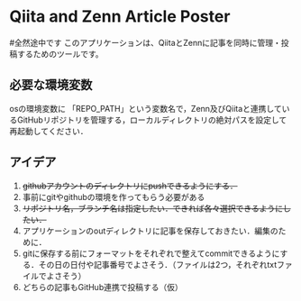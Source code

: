 # Qiita and Zenn Article Poster
#全然途中です
このアプリケーションは、QiitaとZennに記事を同時に管理・投稿するためのツールです。

## 必要な環境変数

osの環境変数に
「REPO_PATH」という変数名で，Zenn及びQiitaと連携しているGitHubリポジトリを管理する，ローカルディレクトリの絶対パスを設定して再起動してください．

## アイデア
1. ~~githubアカウントのディレクトリにpushできるようにする．~~
2. 事前にgitやgithubの環境を作ってもらう必要がある
3. ~~リポジトリ名，ブランチ名は指定したい．できれば各々選択できるようにしたい．~~
4. アプリケーションのoutディレクトリに記事を保存しておきたい．編集のために．
5. gitに保存する前にフォーマットをそれぞれで整えてcommitできるようにする．その日の日付や記事番号でよさそう．（ファイルは2つ，それぞれtxtファイルでよさそう）
6. どちらの記事もGitHub連携で投稿する（仮）
